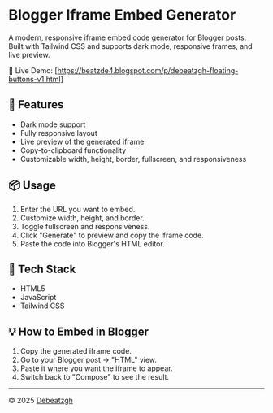 # Blogger Iframe Embed Generator

A modern, responsive iframe embed code generator for Blogger posts.  
Built with Tailwind CSS and supports dark mode, responsive frames, and live preview.

🔗 Live Demo: [https://beatzde4.blogspot.com/p/debeatzgh-floating-buttons-v1.html]

## 🚀 Features
- Dark mode support
- Fully responsive layout
- Live preview of the generated iframe
- Copy-to-clipboard functionality
- Customizable width, height, border, fullscreen, and responsiveness

## 📦 Usage
1. Enter the URL you want to embed.
2. Customize width, height, and border.
3. Toggle fullscreen and responsiveness.
4. Click "Generate" to preview and copy the iframe code.
5. Paste the code into Blogger's HTML editor.

## 🧪 Tech Stack
- HTML5
- JavaScript
- Tailwind CSS

## 💡 How to Embed in Blogger
1. Copy the generated iframe code.
2. Go to your Blogger post → "HTML" view.
3. Paste it where you want the iframe to appear.
4. Switch back to "Compose" to see the result.

---

© 2025 [Debeatzgh](https://beatzde4.blogspot.com)
